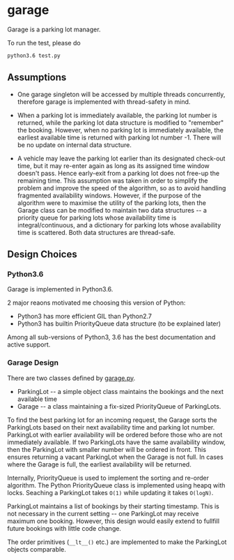 # garage

Garage is a parking lot manager.

To run the test, please do

```bash
python3.6 test.py
```

## Assumptions

* One garage singleton will be accessed by multiple threads concurrently, therefore garage is implemented with thread-safety in mind.

* When a parking lot is immediately available, the parking lot number is returned, while the parking lot data structure is modified to "remember" the booking. However, when no parking lot is immediately available, the earliest available time is returned with parking lot number -1. There will be no update on internal data structure.

* A vehicle may leave the parking lot earlier than its designated check-out time, but it may re-enter again as long as its assigned time window doesn't pass. Hence early-exit from a parking lot does not free-up the remaining time. This assumption was taken in order to simplify the problem and improve the speed of the algorithm, so as to avoid handling fragmented availability windows. However, if the purpose of the algorithm were to maximise the utility of the parking lots, then the Garage class can be modified to maintain two data structures -- a priority queue for parking lots whose availability time is integral/continuous, and a dictionary for parking lots whose availability time is scattered. Both data structures are thread-safe.

## Design Choices

### Python3.6

Garage is implemented in Python3.6.

2 major reaons motivated me choosing this version of Python:

* Python3 has more efficient GIL than Python2.7
* Python3 has builtin PriorityQueue data structure (to be explained later)

Among all sub-versions of Python3, 3.6 has the best documentation and active support.

### Garage Design

There are two classes defined by [garage.py](./garage.py).

* ParkingLot -- a simple object class maintains the bookings and the next available time
* Garage -- a class maintaining a fix-sized PriorityQueue of ParkingLots.

To find the best parking lot for an incoming request, the Garage sorts the ParkingLots based on their next availability time and parking lot number. ParkingLot with earlier availability will be ordered before those who are not immediately available. If two ParkingLots have the same availability window, then the ParkingLot with smaller number will be ordered in front. This ensures returning a vacant ParkingLot when the Garage is not full. In cases where the Garage is full, the earliest availability will be returned.

Internally, PriorityQueue is used to implement the sorting and re-order algorithm. The Python PriorityQueue class is implemented using heapq with locks. Seaching a ParkingLot takes `O(1)` while updating it takes `O(logN)`.

ParkingLot maintains a list of bookings by their starting timestamp. This is not necessary in the current setting -- one ParkingLot may receive maximum one booking. However, this design would easily extend to fullfill future bookings with little code change.

The order primitives (`__lt__()` etc.) are implemented to make the ParkingLot objects comparable.